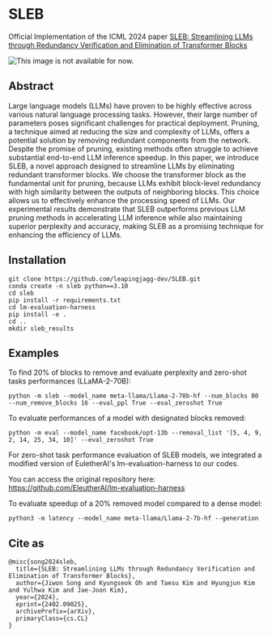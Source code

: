 # SLEB
Official Implementation of the ICML 2024 paper [SLEB: Streamlining LLMs through Redundancy Verification and  Elimination of Transformer Blocks](http://arxiv.org/abs/2402.09025)

![This image is not available for now.](assets/overview.png)

## Abstract

Large language models (LLMs) have proven to be highly effective across various natural language processing tasks. However, their large number of parameters poses significant challenges for practical deployment. Pruning, a technique aimed at reducing the size and complexity of LLMs, offers a potential solution by removing redundant components from the network. Despite the promise of pruning, existing methods often struggle to achieve substantial end-to-end LLM inference speedup. In this paper, we introduce SLEB, a novel approach designed to streamline LLMs by eliminating redundant transformer blocks. We choose the transformer block as the fundamental unit for pruning, because LLMs exhibit block-level redundancy with high similarity between the outputs of neighboring blocks. This choice allows us to effectively enhance the processing speed of LLMs. Our experimental results demonstrate that SLEB outperforms previous LLM pruning methods in accelerating LLM inference while also maintaining superior perplexity and accuracy, making SLEB as a promising technique for enhancing the efficiency of LLMs.


## Installation

    git clone https://github.com/leapingjagg-dev/SLEB.git
    conda create -n sleb python==3.10
    cd sleb
    pip install -r requirements.txt
    cd lm-evaluation-harness
    pip install -e .
    cd ..
    mkdir sleb_results

## Examples

To find 20% of blocks to remove and evaluate perplexity and zero-shot tasks performances (LLaMA-2-70B):

    python -m sleb --model_name meta-llama/Llama-2-70b-hf --num_blocks 80 --num_remove_blocks 16 --eval_ppl True --eval_zeroshot True

To evaluate performances of a model with designated blocks removed:

    python -m eval --model_name facebook/opt-13b --removal_list '[5, 4, 9, 2, 14, 25, 34, 10]' --eval_zeroshot True

For zero-shot task performance evaluation of SLEB models, we integrated a modified version of EuletherAI's lm-evaluation-harness to our codes.

You can access the original repository here: https://github.com/EleutherAI/lm-evaluation-harness

To evaluate speedup of a 20% removed model compared to a dense model:

    python3 -m latency --model_name meta-llama/Llama-2-7b-hf --generation

## Cite as

    @misc{song2024sleb,
      title={SLEB: Streamlining LLMs through Redundancy Verification and Elimination of Transformer Blocks}, 
      author={Jiwon Song and Kyungseok Oh and Taesu Kim and Hyungjun Kim and Yulhwa Kim and Jae-Joon Kim},
      year={2024},
      eprint={2402.09025},
      archivePrefix={arXiv},
      primaryClass={cs.CL}
    }



